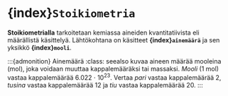 # {index}`Stoikiometria`
**Stoikiometrialla** tarkoitetaan kemiassa aineiden kvantitatiivista eli määrällistä käsittelyä. Lähtökohtana on käsitteet **{index}`ainemäärä`** ja sen yksikkö **{index}`mooli`**.

:::{admonition} Ainemäärä
:class: seealso
kuvaa aineen määrää mooleina (mol), joka voidaan muuttaa kappalemääräksi tai massaksi. *Mooli* (1 mol) vastaa kappalemäärää 6.022 $\cdot$ 10<sup>23</sup>. Vertaa *pari* vastaa kappalemäärää 2, *tusina* vastaa kappalemäärää 12 ja *tiu* vastaa kappalemäärää 20.
:::